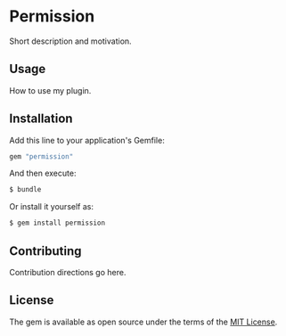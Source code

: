 # Permission
Short description and motivation.

## Usage
How to use my plugin.

## Installation
Add this line to your application's Gemfile:

```ruby
gem "permission"
```

And then execute:
```bash
$ bundle
```

Or install it yourself as:
```bash
$ gem install permission
```

## Contributing
Contribution directions go here.

## License
The gem is available as open source under the terms of the [MIT License](https://opensource.org/licenses/MIT).
